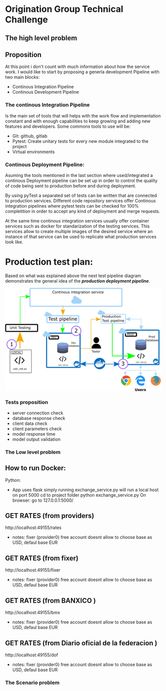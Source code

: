 # Origination Group Technical Challenge



## The high level problem


## Proposition

At this point i don't count with much information about how the service work. 
I would like to start by proposing a generla development Pipeline with two main blocks:
- Continous Integration Pipeline 
- Continous Development Pipeline

### The continous Integration Pipeline
Is the main set of tools that will helps with the work flow and implementation constant 
and with enough capabilities to keep growing and adding new features and developers.
Some commons tools to use will be:
- Git: github, gitlab 
- Pytest: Create unitary tests for every new module integrated to the project
- Virtual environments

### Continous Deployment Pipeline:
Asuming the tools mentioned in the last section where used/integrated a continous Deployment pipeline can be 
set up in order to control the quality of code being sent to production before and during deployment.

By using pyTest a separated set of tests can be written that are connected to production services.
Different code repository services offer Continous integration pipelines where pytest tests can be checked 
for 100% completition in order to accept any kind of deployment and merge requests.

At the same time continous integration services usually offer container services such as docker 
for standarization of the testing services. This services allow to create multiple images of the desired service
where an instance of that service can be used to replicate what production services look like. 

# Production test plan:
Based on what was explained above the next test pipeline diagram demonstrates the general idea of the ***production deployment pipeline***.   

![Test Plan to production](/images/high_levelproposition.png)

### Tests proposition
- server connection check
- database response check
- client data check
- client parameters check
- model response time
- model output validation


### The Low level problem

**How to run**
Docker:
- 
Python:
- App uses flask simply running exchange_service.py will run a local host on port 5000
cd to project folder
python exchange_service.py
On browser: go to 127.0.0.1:5000/

## GET RATES (from providers)
http://localhost:49155/rates
- notes: fixer (provider0) free account doesnt allow to choose base as USD, defaul base EUR
## GET RATES (from fixer)
http://localhost:49155/fixer
- notes: fixer (provider0) free account doesnt allow to choose base as USD, defaul base EUR
## GET RATES (from BANXICO )
http://localhost:49155/bmx
- notes: fixer (provider0) free account doesnt allow to choose base as USD, defaul base EUR
## GET RATES (from Diario oficial de la federacion )
http://localhost:49155/dof
- notes: fixer (provider0) free account doesnt allow to choose base as USD, defaul base EUR


### The Scenario problem
